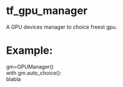 # tf_gpu_manager
A GPU devices manager to choice freest gpu. 
# Example:
  gm=GPUManager()  
  with gm.auto_choice():  
    blabla
